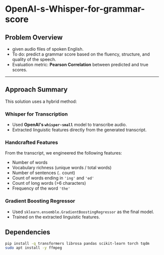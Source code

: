 # OpenAI-s-Whisper-for-grammar-score

## Problem Overview

- given audio files of spoken English.
- To do: predict a grammar score based on the fluency, structure, and quality of the speech.
- Evaluation metric: **Pearson Correlation** between predicted and true scores.

---

## Approach Summary

This solution uses a hybrid method:

### Whisper for Transcription
- Used **OpenAI's `whisper-small`** model to transcribe audio.
- Extracted linguistic features directly from the generated transcript.

### Handcrafted Features
From the transcript, we engineered the following features:
- Number of words
- Vocabulary richness (unique words / total words)
- Number of sentences (`.` count)
- Count of words ending in `'ing'` and `'ed'`
- Count of long words (>6 characters)
- Frequency of the word `'the'`

### Gradient Boosting Regressor
- Used `sklearn.ensemble.GradientBoostingRegressor` as the final model.
- Trained on the extracted linguistic features.


## Dependencies

```bash
pip install -q transformers librosa pandas scikit-learn torch tqdm
sudo apt install -y ffmpeg
